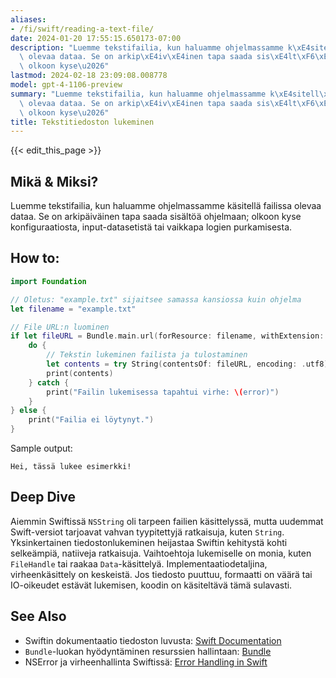 ```yaml
---
aliases:
- /fi/swift/reading-a-text-file/
date: 2024-01-20 17:55:15.650173-07:00
description: "Luemme tekstifailia, kun haluamme ohjelmassamme k\xE4sitell\xE4 failissa\
  \ olevaa dataa. Se on arkip\xE4iv\xE4inen tapa saada sis\xE4lt\xF6\xE4 ohjelmaan;\
  \ olkoon kyse\u2026"
lastmod: 2024-02-18 23:09:08.008778
model: gpt-4-1106-preview
summary: "Luemme tekstifailia, kun haluamme ohjelmassamme k\xE4sitell\xE4 failissa\
  \ olevaa dataa. Se on arkip\xE4iv\xE4inen tapa saada sis\xE4lt\xF6\xE4 ohjelmaan;\
  \ olkoon kyse\u2026"
title: Tekstitiedoston lukeminen
---
```


{{< edit_this_page >}}

## Mikä & Miksi?
Luemme tekstifailia, kun haluamme ohjelmassamme käsitellä failissa olevaa dataa. Se on arkipäiväinen tapa saada sisältöä ohjelmaan; olkoon kyse konfiguraatiosta, input-datasetistä tai vaikkapa logien purkamisesta.

## How to:
```Swift
import Foundation

// Oletus: "example.txt" sijaitsee samassa kansiossa kuin ohjelma
let filename = "example.txt"

// File URL:n luominen
if let fileURL = Bundle.main.url(forResource: filename, withExtension: nil) {
    do {
        // Tekstin lukeminen failista ja tulostaminen
        let contents = try String(contentsOf: fileURL, encoding: .utf8)
        print(contents)
    } catch {
        print("Failin lukemisessa tapahtui virhe: \(error)")
    }
} else {
    print("Failia ei löytynyt.")
}
```
Sample output:
```
Hei, tässä lukee esimerkki!
```

## Deep Dive
Aiemmin Swiftissä `NSString` oli tarpeen failien käsittelyssä, mutta uudemmat Swift-versiot tarjoavat vahvan tyypitettyjä ratkaisuja, kuten `String`. Yksinkertainen tiedostonlukeminen heijastaa Swiftin kehitystä kohti selkeämpiä, natiiveja ratkaisuja. Vaihtoehtoja lukemiselle on monia, kuten `FileHandle` tai raakaa `Data`-käsittelyä. Implementaatiodetaljina, virheenkäsittely on keskeistä. Jos tiedosto puuttuu, formaatti on väärä tai IO-oikeudet estävät lukemisen, koodin on käsiteltävä tämä sulavasti.

## See Also
- Swiftin dokumentaatio tiedoston luvusta: [Swift Documentation](https://developer.apple.com/documentation)
- `Bundle`-luokan hyödyntäminen resurssien hallintaan: [Bundle](https://developer.apple.com/documentation/foundation/bundle)
- NSError ja virheenhallinta Swiftissä: [Error Handling in Swift](https://docs.swift.org/swift-book/LanguageGuide/ErrorHandling.html)
